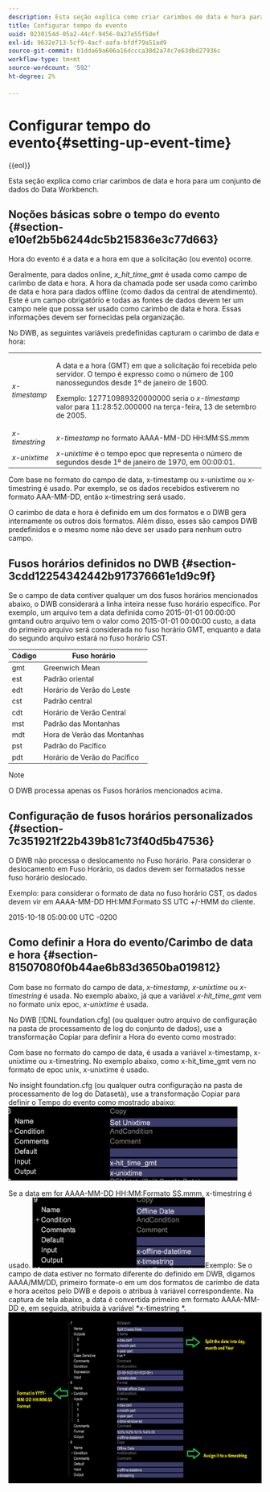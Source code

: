 ```yaml
---
description: Esta seção explica como criar carimbos de data e hora para um conjunto de dados do Data Workbench.
title: Configurar tempo do evento
uuid: 0230154d-05a2-44cf-9456-0a27e55f58ef
exl-id: 9632e713-5cf9-4acf-aafa-bfdf79a51ad9
source-git-commit: b1dda69a606a16dccca30d2a74c7e63dbd27936c
workflow-type: tm+mt
source-wordcount: '592'
ht-degree: 2%

---
```


# Configurar tempo do evento{#setting-up-event-time}

{{eol}}

Esta seção explica como criar carimbos de data e hora para um conjunto de dados do Data Workbench.

## Noções básicas sobre o tempo do evento {#section-e10ef2b5b6244dc5b215836e3c77d663}

Hora do evento é a data e a hora em que a solicitação (ou evento) ocorre.

Geralmente, para dados online, *x_hit_time_gmt* é usada como campo de carimbo de data e hora. A hora da chamada pode ser usada como carimbo de data e hora para dados offline (como dados da central de atendimento). Este é um campo obrigatório e todas as fontes de dados devem ter um campo nele que possa ser usado como carimbo de data e hora. Essas informações devem ser fornecidas pela organização.

No DWB, as seguintes variáveis predefinidas capturam o carimbo de data e hora:

<table id="table_C24BD56CEB4E42F68D645EBB65585D16"> 
 <tbody> 
  <tr> 
   <td colname="col1"><i>x-timestamp</i> </td> 
   <td colname="col2"> <p> A data e a hora (GMT) em que a solicitação foi recebida pelo servidor. O tempo é expresso como o número de 100 nanossegundos desde 1º de janeiro de 1600. </p> <p>Exemplo: 127710989320000000 seria o <i>x-timestamp</i> valor para 11:28:52.000000 na terça-feira, 13 de setembro de 2005. </p> </td> 
  </tr> 
  <tr> 
   <td colname="col1"><i>x-timestring</i> </td> 
   <td colname="col2"> <i>x-timestamp</i> no formato AAAA-MM-DD HH:MM:SS.mmm </td> 
  </tr> 
  <tr> 
   <td colname="col1"><i>x-unixtime</i> </td> 
   <td colname="col2"> <i>x-unixtime</i> é o tempo epoc que representa o número de segundos desde 1º de janeiro de 1970, em 00:00:01. </td> 
  </tr> 
 </tbody> 
</table>

Com base no formato do campo de data, x-timestamp ou x-unixtime ou x-timestring é usado. Por exemplo, se os dados recebidos estiverem no formato AAA-MM-DD, então x-timestring será usado.

O carimbo de data e hora é definido em um dos formatos e o DWB gera internamente os outros dois formatos. Além disso, esses são campos DWB predefinidos e o mesmo nome não deve ser usado para nenhum outro campo.

## Fusos horários definidos no DWB {#section-3cdd12254342442b917376661e1d9c9f}

Se o campo de data contiver qualquer um dos fusos horários mencionados abaixo, o DWB considerará a linha inteira nesse fuso horário específico. Por exemplo, um arquivo tem a data definida como 2015-01-01 00:00:00 gmtand outro arquivo tem o valor como 2015-01-01 00:00:00 custo, a data do primeiro arquivo será considerada no fuso horário GMT, enquanto a data do segundo arquivo estará no fuso horário CST.

| Código | Fuso horário |
|---|---|
| gmt | Greenwich Mean |
| est | Padrão oriental |
| edt | Horário de Verão do Leste |
| cst | Padrão central |
| cdt | Horário de Verão Central |
| mst | Padrão das Montanhas |
| mdt | Hora de Verão das Montanhas |
| pst | Padrão do Pacífico |
| pdt | Horário de Verão do Pacífico |

>[!NOTE]
>
>O DWB processa apenas os Fusos horários mencionados acima.

## Configuração de fusos horários personalizados {#section-7c351921f22b439b81c73f40d5b47536}

O DWB não processa o deslocamento no Fuso horário. Para considerar o deslocamento em Fuso Horário, os dados devem ser formatados nesse fuso horário deslocado.

Exemplo: para considerar o formato de data no fuso horário CST, os dados devem vir em AAAA-MM-DD HH:MM:Formato SS UTC +/-HMM do cliente.

2015-10-18 05:00:00 UTC -0200

## Como definir a Hora do evento/Carimbo de data e hora {#section-81507080f0b44ae6b83d3650ba019812}

Com base no formato do campo de data, *x-timestamp, x-unixtime* ou *x-timestring* é usada. No exemplo abaixo, já que a variável *x-hit_time_gmt* vem no formato unix epoc, *x-unixtime* é usada.

No DWB [!DNL foundation.cfg] (ou qualquer outro arquivo de configuração na pasta de processamento de log do conjunto de dados), use a transformação Copiar para definir a Hora do evento como mostrado:

Com base no formato do campo de data, é usada a variável x-timestamp, x-unixtime ou x-timestring. No exemplo abaixo, como x-hit_time_gmt vem no formato de epoc unix, x-unixtime é usado.

No insight foundation.cfg (ou qualquer outra configuração na pasta de processamento de log do Datasetà), use a transformação Copiar para definir o Tempo do evento como mostrado abaixo: ![](assets/dwb_impl_timestamp1.png)

Se a data em for AAAA-MM-DD HH:MM:Formato SS.mmm, x-timestring é usado. ![](assets/dwb_impl_timestamp2.png)Exemplo: Se o campo de data estiver no formato diferente do definido em DWB, digamos AAAA/MM/DD, primeiro formate-o em um dos formatos de carimbo de data e hora aceitos pelo DWB e depois o atribua à variável correspondente. Na captura de tela abaixo, a data é convertida primeiro em formato AAAA-MM-DD e, em seguida, atribuída à variável *x-timestring *. ![](assets/dwb_impl_timestamp3.png)
